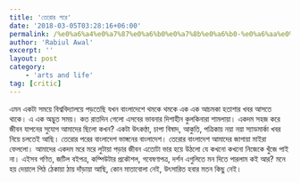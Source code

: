 ```yaml
---
title: 'তেরোর পরে'
date: '2018-03-05T03:28:16+06:00'
permalink: /%e0%a6%a4%e0%a7%87%e0%a6%b0%e0%a7%8b%e0%a6%b0-%e0%a6%aa%e0%a6%b0%e0%a7%87
author: 'Rabiul Awal'
excerpt: ''
layout: post
category:
    - 'arts and life'
tag: [critic]
---
```

এমন একটা সময়ে বিশ্ববিদ্যালয়ে পড়তেছি যখন বাংলাদেশে থমকে থমকে এক এক আচমকা হতাশার খবর আসতে থাকে। এ এক অদ্ভুত সময়। কত রাতদিন গেলো এসবের ভাবনার দিশাহীন কুলকিনারা শামলায়া। একদম সহজ করে জীবন যাপনের সুযোগ আমাদের ছিলো কখন? একটা উৎকণ্ঠা, চাপা বিষাদ, আকুতি, পত্রিকায় নয়া নয়া স্যাডমার্কা খবর নিয়ে চলতেই আছি। তেরোর পরের বাংলাদেশ ভাঙ্গনের বাংলাদেশ। তেরোর বাংলাদেশ আমাদের জাগায়া মাইরা ফেললো। আমাদের একদম মরে মরে লুটায়া পড়ার জীবন এতোটা ভার হয়ে উঠলো যে কখনো কখনো নিজেকে খুঁজে পাই না। এইসব গণিত, জটিল বইপত্র, কম্পিউটার প্রকৌশল, গবেষণাপত্র, দর্শন এগুলিতে মন দিতে পারলাম কই আর? মনে হয় দেয়ালে পিঠ ঠেকায়া ঠায় দাঁড়ায়া আছি, কোন মাতাবোলা নেই, উৎসারিত হবার মতন কিছু নেই।